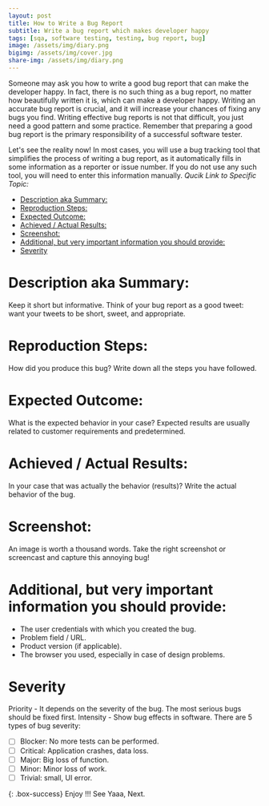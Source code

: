 ```yaml
---
layout: post
title: How to Write a Bug Report
subtitle: Write a bug report which makes developer happy
tags: [sqa, software testing, testing, bug report, bug]
image: /assets/img/diary.png
bigimg: /assets/img/cover.jpg
share-img: /assets/img/diary.png
---
```


Someone may ask you how to write a good bug report that can make the developer happy. In fact, there is no such thing as a bug report, no matter how beautifully written it is, which can make a developer happy.
Writing an accurate bug report is crucial, and it will increase your chances of fixing any bugs you find. Writing effective bug reports is not that difficult, you just need a good pattern and some practice. Remember that preparing a good bug report is the primary responsibility of a successful software tester.

Let's see the reality now! In most cases, you will use a bug tracking tool that simplifies the process of writing a bug report, as it automatically fills in some information as a reporter or issue number. If you do not use any such tool, you will need to enter this information manually.
_Qucik Link to Specific Topic:_

- [Description aka Summary:](#description-aka-summary)
- [Reproduction Steps:](#reproduction-steps)
- [Expected Outcome:](#expected-outcome)
- [Achieved / Actual Results:](#achieved--actual-results)
- [Screenshot:](#screenshot)
- [Additional, but very important information you should provide:](#additional-but-very-important-information-you-should-provide)
- [Severity](#severity)

# Description aka Summary:

Keep it short but informative. Think of your bug report as a good tweet: want your tweets to be short, sweet, and appropriate.

# Reproduction Steps:

How did you produce this bug? Write down all the steps you have followed.

# Expected Outcome:

What is the expected behavior in your case? Expected results are usually related to customer requirements and predetermined.

# Achieved / Actual Results:

In your case that was actually the behavior (results)? Write the actual behavior of the bug.

# Screenshot:

An image is worth a thousand words. Take the right screenshot or screencast and capture this annoying bug!

# Additional, but very important information you should provide:

- The user credentials with which you created the bug.
- Problem field / URL.
- Product version (if applicable).
- The browser you used, especially in case of design problems.

# Severity

Priority - It depends on the severity of the bug. The most serious bugs should be fixed first.
Intensity - Show bug effects in software. There are 5 types of bug severity:

- [ ] Blocker: No more tests can be performed.
- [ ] Critical: Application crashes, data loss.
- [ ] Major: Big loss of function.
- [ ] Minor: Minor loss of work.
- [ ] Trivial: small, UI error.

{: .box-success}
Enjoy !!!
See Yaaa, Next.
